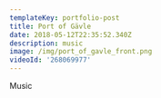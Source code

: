 ```yaml
---
templateKey: portfolio-post
title: Port of Gävle
date: 2018-05-12T22:35:52.340Z
description: music
image: /img/port_of_gavle_front.png
videoId: '268069977'
---
```

Music

